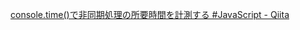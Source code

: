 [console.time()で非同期処理の所要時間を計測する #JavaScript - Qiita](https://qiita.com/nakajmg/items/a3bede2778dacf8ab67d)